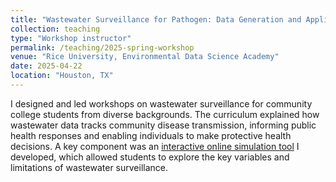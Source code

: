```yaml
---
title: "Wastewater Surveillance for Pathogen: Data Generation and Application"
collection: teaching
type: "Workshop instructor"
permalink: /teaching/2025-spring-workshop
venue: "Rice University, Environmental Data Science Academy"
date: 2025-04-22
location: "Houston, TX"
---
```


I designed and led workshops on wastewater surveillance for community college students from diverse backgrounds. The curriculum explained how wastewater data tracks community disease transmission, informing public health responses and enabling individuals to make protective health decisions. A key component was an [interactive online simulation tool](https://colab.research.google.com/drive/1jOWLyYbfHrH-WE3L4uf7HVTqzPPPCjFs?usp=sharing) I developed, which allowed students to explore the key variables and limitations of wastewater surveillance.
